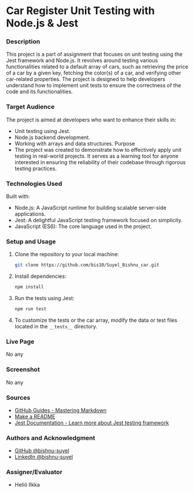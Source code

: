 
# Car Register Unit Testing with Node.js & Jest

### Description
This project is a part of assignment that focuses on unit testing using the Jest framework and Node.js. It revolves around testing various functionalities related to a default array of cars, such as retrieving the price of a car by a given key, fetching the color(s) of a car, and verifying other car-related properties. The project is designed to help developers understand how to implement unit tests to ensure the correctness of the code and its functionalities.

### Target Audience
The project is aimed at developers who want to enhance their skills in:

- Unit testing using Jest.
- Node.js backend development.
- Working with arrays and data structures.
Purpose
- The project was created to demonstrate how to effectively apply unit testing in real-world projects. It serves as a learning tool for anyone interested in ensuring the reliability of their codebase through rigorous testing practices.

### Technologies Used
Built with:

- Node.js: A JavaScript runtime for building scalable server-side applications.
- Jest: A delightful JavaScript testing framework focused on simplicity.
- JavaScript (ES6): The core language used in the project.

### Setup and Usage

1. Clone the repository to your local machine:

    ```bash
    git clone https://github.com/bis10/Suyel_Bishnu_car.git
    ```

2. Install dependencies:

    ```bash
    npm install
    ```

3. Run the tests using Jest:

    ```bash
    npm run test
    ```

4. To customize the tests or the car array, modify the data or test files located in the `__tests__` directory.

### Live Page
No any

### Screenshot
No any

### Sources
- [GitHub Guides - Mastering Markdown](https://docs.github.com/en/get-started/writing-on-github/getting-started-with-writing-and-formatting-on-github/basic-writing-and-formatting-syntax)
- [Make a README](https://www.makeareadme.com/)
- [Jest Documentation - Learn more about Jest testing framework](https://jestjs.io/docs/getting-started)

### Authors and Acknowledgment
- [GitHub @bishnu-suyel](https://github.com/bishnu-suyel)
- [LinkedIn @bishnu-suyel](https://www.linkedin.com/in/bishnu-suyel)

### Assigner/Evaluator 
- Heliö Ilkka
